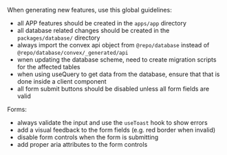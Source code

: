 When generating new features, use this global guidelines:
- all APP features should be created in the `apps/app` directory
- all database related changes should be created in the `packages/database/` directory
- always import the convex api object from `@repo/database` instead of `@repo/database/convex/_generated/api`
- wnen updating the database scheme, need to create migration scripts for the affected tables
- when using useQuery to get data from the database, ensure that that is done inside a client component
- all form submit buttons should be disabled unless all form fields are valid

Forms:
- always validate the input and use the `useToast` hook to show errors
- add a visual feedback to the form fields (e.g. red border when invalid)
- disable form controls when the form is submitting
- add proper aria attributes to the form controls